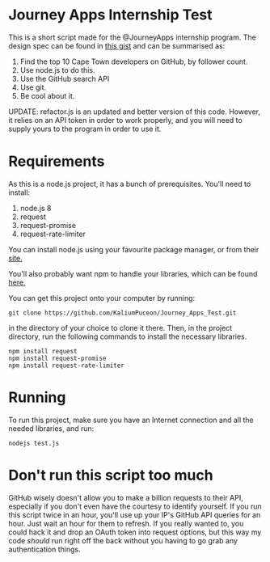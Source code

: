 # Journey Apps Internship Test

This is a short script made for the @JourneyApps internship program. The design spec can be found in [this gist](https://gist.github.com/skaapgif/7644116d3e3aae6757da95a7a8b9794a) and can be summarised as:
1. Find the top 10 Cape Town developers on GitHub, by follower count.
2. Use node.js to do this.
3. Use the GitHub search API
4. Use git.
5. Be cool about it.

UPDATE: refactor.js is an updated and better version of this code. However, it relies on an API token in order to work properly, and you will need to supply yours to the program in order to use it.

# Requirements
As this is a node.js project, it has a bunch of prerequisites. You'll need to install:
1. node.js 8
2. request
3. request-promise
4. request-rate-limiter

You can install node.js using your favourite package manager, or from their [site.](https://nodejs.org/en/download/)

You'll also probably want npm to handle your libraries, which can be found [here.](https://www.npmjs.com/)

You can get this project onto your computer by running:
```
git clone https://github.com/KaliumPuceon/Journey_Apps_Test.git
```
in the directory of your choice to clone it there. Then, in the project directory, run the following commands to install the necessary libraries.

```
npm install request
npm install request-promise
npm install request-rate-limiter
```

# Running
To run this project, make sure you have an Internet connection and all the needed libraries, and run:
```
nodejs test.js
```

# Don't run this script too much
GitHub wisely doesn't allow you to make a billion requests to their API, especially if you don't even have the courtesy to identify yourself. If you run this script twice in an hour, you'll use up your IP's GitHub API queries for an hour. Just wait an hour for them to refresh. If you really wanted to, you could hack it and drop an OAuth token into request options, but this way my code *should* run right off the back without you having to go grab any authentication things.

